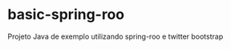 basic-spring-roo
================

Projeto Java de exemplo utilizando spring-roo e twitter bootstrap